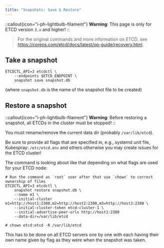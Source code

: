 ```yaml
---
title: "Snapshots: Save & Restore"
---
```


::callout{icon="i-ph-lightbulb-filament"}
**Warning**:
This page is only for ETCD version `3.x` and higher!
::

> For the original commands and more information on ETCD, see https://coreos.com/etcd/docs/latest/op-guide/recovery.html.

## Take a snapshot

```console
ETCDCTL_API=3 etcdctl \
    --endpoints $ETCD_ENDPOINT \
    snapshot save snapshot.db
```

(where `snapshot.db` is the name of the snapshot file to be created)

## Restore a snapshot

::callout{icon="i-ph-lightbulb-filament"}
**Warning**:
Before restoring a snapshot, all ETCDs in the cluster must be stopped!
::

You must rename/remove the current data dir (probably `/var/lib/etcd`).

Be sure to provide all flags that are specified in, e.g., systemd unit file, Kubespray: `/etc/etcd.env` and others otherwise you may create issues for the ETCD cluster!

The command is looking about like that depending on what flags are used for your ETCD node:

```console
# Run the command as `root` user after that use `chown` to correct ownership of files
ETCDCTL_API=3 etcdctl \
    snapshot restore snapshot.db \
    --name m1 \
    --initial-cluster m1=http://host1:2380,m2=http://host2:2380,m3=http://host3:2380 \
    --initial-cluster-token etcd-cluster-1 \
    --initial-advertise-peer-urls http://host1:2380
    --data-dir=/var/lib/etcd

# chown etcd:etcd -R /var/lib/etcd
```

This has to be done on all ETCD servers one by one with each having their own name given by flag as they were when the snapshot was taken.
